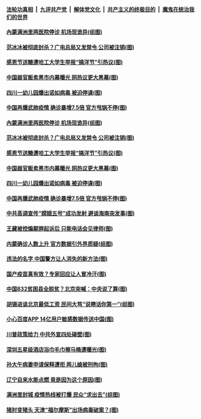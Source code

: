 ####  [法轮功真相](../../../../basic/blob/master/README.md?t=11271302) &nbsp;|&nbsp; [九评共产党](../../../../9ping.md/blob/master/README.md?t=11271302) &nbsp;|&nbsp; [解体党文化](../../../../jtdwh.md/blob/master/README.md?t=11271302)  &nbsp;|&nbsp; [共产主义的终极目的](../../../../gczydzjmd.md/blob/master/README.md?t=11271302) &nbsp;|&nbsp; [魔鬼在统治我们的世界](../../../../mgztzwmdsj.md/blob/master/README.md?t=11271302) 

#### [內蒙满洲里两医院停诊 机场现诡异(组图)](../pages/p1/953880.md?t=11271302) 

#### [范冰冰被彻底封杀？广电总局又发禁令 公司被注销(图)](../pages/p1/953890.md?t=11271302) 

#### [感恩节送糖遭哈工大学生举报“搞洋节”引热议(图)](../pages/p1/953885.md?t=11271302) 

#### [中国器官贩卖黑市内幕曝光 网热议更大黑幕(图)](../pages/p1/953819.md?t=11271302) 

#### [四川一幼儿园爆出诺如病毒 被迫停课(图)](../pages/p1/953870.md?t=11271302) 

#### [中国再爆武肺疫情 确诊暴增7.5倍 官方甩锅不停(图)](../pages/p1/953875.md?t=11271302) 

#### [內蒙满洲里两医院停诊 机场现诡异(组图)](../pages/p1/953880.md?t=11271302) 

#### [范冰冰被彻底封杀？广电总局又发禁令 公司被注销(图)](../pages/p1/953890.md?t=11271302) 

#### [感恩节送糖遭哈工大学生举报“搞洋节”引热议(图)](../pages/p1/953885.md?t=11271302) 

#### [中国器官贩卖黑市内幕曝光 网热议更大黑幕(图)](../pages/p1/953819.md?t=11271302) 

#### [四川一幼儿园爆出诺如病毒 被迫停课(图)](../pages/p1/953870.md?t=11271302) 

#### [中国再爆武肺疫情 确诊暴增7.5倍 官方甩锅不停(图)](../pages/p1/953875.md?t=11271302) 

#### [中共高调宣传“嫦娥五号”成功发射 避谈海南突发事(图)](../pages/p1/953853.md?t=11271302) 

#### [王藏被控煽颠罪起诉后 只能电话会见律师(图)](../pages/p1/953855.md?t=11271302) 

#### [内蒙确诊人数上升 官方数据引外界质疑(组图)](../pages/p1/953806.md?t=11271302) 

#### [违法的名字 中国警方让人消失的新方法(图)](../pages/p1/953807.md?t=11271302) 

#### [国产疫苗真有效？专家回应让人冒冷汗(图)](../pages/p1/953737.md?t=11271302) 

#### [中国832贫困县全脱贫？北京突喊：中央说了算(图)](../pages/p1/953767.md?t=11271302) 

#### [胡锡进谈北京最低工资 民间大骂“说瞎话你第一”(组图)](../pages/p1/953770.md?t=11271302) 

#### [小心百度APP 14亿用户敏感数据传送中国(图)](../pages/p1/953748.md?t=11271302) 

#### [川普政策给力 中共外宣四处碰壁(图)](../pages/p1/953750.md?t=11271302) 

#### [深圳五星级酒店浴巾毛巾擦马桶遭曝光(图)](../pages/p1/953709.md?t=11271302) 

#### [孙大午病妻申请保释遭拒 两儿媳被刑拘(图)](../pages/p1/953728.md?t=11271302) 

#### [辽宁自来水能点燃 竟是因为这个原因(图)](../pages/p1/953723.md?t=11271302) 

#### [满洲里封城 疫情热线被打爆 民众“求出去”(组图)](../pages/p1/953714.md?t=11271302) 

#### [猪肘变猪头 天津“福尔摩斯”出场病毒破案？(图)](../pages/p1/953705.md?t=11271302) 

